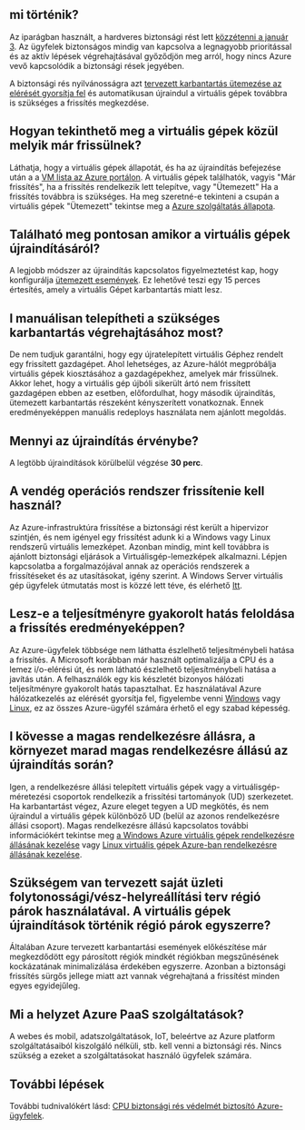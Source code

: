 

## <a name="what-is-happening"></a>mi történik?

Az iparágban használt, a hardveres biztonsági rést lett [közzétenni a január 3](https://googleprojectzero.blogspot.com/2018/01/reading-privileged-memory-with-side.html). Az ügyfelek biztonságos mindig van kapcsolva a legnagyobb prioritással és az aktív lépések végrehajtásával győződjön meg arról, hogy nincs Azure vevő kapcsolódik a biztonsági rések jegyében.

A biztonsági rés nyilvánosságra azt [tervezett karbantartás ütemezése az elérését gyorsítja fel](https://azure.microsoft.com/blog/securing-azure-customers-from-cpu-vulnerability/) és automatikusan újraindul a virtuális gépek továbbra is szükséges a frissítés megkezdése.
 
## <a name="how-can-i-see-which-of-my-vms-are-already-updated"></a>Hogyan tekinthető meg a virtuális gépek közül melyik már frissülnek? 

Láthatja, hogy a virtuális gépek állapotát, és ha az újraindítás befejezése után a a [VM lista az Azure portálon](https://aka.ms/T08tdc). A virtuális gépek találhatók, vagyis "Már frissítés", ha a frissítés rendelkezik lett telepítve, vagy "Ütemezett" Ha a frissítés továbbra is szükséges. Ha meg szeretné-e tekinteni a csupán a virtuális gépek "Ütemezett" tekintse meg a [Azure szolgáltatás állapota](https://portal.azure.com/).

## <a name="can-i-find-out-exactly-when-my-vms-will-be-rebooted"></a>Található meg pontosan amikor a virtuális gépek újraindításáról?

A legjobb módszer az újraindítás kapcsolatos figyelmeztetést kap, hogy konfigurálja [ütemezett események](https://docs.microsoft.com/azure/virtual-machines/windows/scheduled-events). Ez lehetővé teszi egy 15 perces értesítés, amely a virtuális Gépet karbantartás miatt lesz.

## <a name="can-i-manually-redeploy-now-to-perform-the-required-maintenance"></a>I manuálisan telepítheti a szükséges karbantartás végrehajtásához most? 

De nem tudjuk garantálni, hogy egy újratelepített virtuális Géphez rendelt egy frissített gazdagépet. Ahol lehetséges, az Azure-hálót megpróbálja virtuális gépek kiosztásához a gazdagépekhez, amelyek már frissülnek. Akkor lehet, hogy a virtuális gép újbóli sikerült ártó nem frissített gazdagépen ebben az esetben, előfordulhat, hogy második újraindítás, ütemezett karbantartás részeként kényszerített vonatkoznak. Ennek eredményeképpen manuális redeploys használata nem ajánlott megoldás.

## <a name="how-long-will-the-reboot-take"></a>Mennyi az újraindítás érvénybe? 

A legtöbb újraindítások körülbelül végzése **30 perc**.

## <a name="does-the-guest-os-need-to-be-updated"></a>A vendég operációs rendszer frissítenie kell használ? 

Az Azure-infrastruktúra frissítése a biztonsági rést került a hipervizor szintjén, és nem igényel egy frissítést adunk ki a Windows vagy Linux rendszerű virtuális lemezképet. Azonban mindig, mint kell továbbra is ajánlott biztonsági eljárások a Virtuálisgép-lemezképek alkalmazni. Lépjen kapcsolatba a forgalmazójával annak az operációs rendszerek a frissítéseket és az utasításokat, igény szerint. A Windows Server virtuális gép ügyfelek útmutatás most is közzé lett téve, és elérhető [Itt](../articles/virtual-machines/windows/mitigate-se.md).

## <a name="will-there-be-a-performance-impact-as-a-result-of-resolving-this-update"></a>Lesz-e a teljesítményre gyakorolt hatás feloldása a frissítés eredményeképpen?

Az Azure-ügyfelek többsége nem láthatta észlelhető teljesítménybeli hatása a frissítés. A Microsoft korábban már használt optimalizálja a CPU és a lemez i/o-elérési út, és nem látható észlelhető teljesítménybeli hatása a javítás után. A felhasználók egy kis készletét bizonyos hálózati teljesítményre gyakorolt hatás tapasztalhat. Ez használatával Azure hálózatkezelés az elérését gyorsítja fel, figyelembe venni [Windows](https://docs.microsoft.com/en-us/azure/virtual-network/create-vm-accelerated-networking-powershell) vagy [Linux](https://docs.microsoft.com/en-us/azure/virtual-network/create-vm-accelerated-networking-cli), ez az összes Azure-ügyfél számára érhető el egy szabad képesség.

## <a name="i-follow-your-recommendations-for-high-availability-will-my-environment-remain-highly-available-during-the-reboot"></a>I kövesse a magas rendelkezésre állásra, a környezet marad magas rendelkezésre állású az újraindítás során?

Igen, a rendelkezésre állási telepített virtuális gépek vagy a virtuálisgép-méretezési csoportok rendelkezik a frissítési tartományok (UD) szerkezetet. Ha karbantartást végez, Azure eleget tegyen a UD megkötés, és nem újraindul a virtuális gépek különböző UD (belül az azonos rendelkezésre állási csoport). Magas rendelkezésre állású kapcsolatos további információkért tekintse meg [a Windows Azure virtuális gépek rendelkezésre állásának kezelése](https://docs.microsoft.com/azure/virtual-machines/windows/manage-availability) vagy [Linux virtuális gépek Azure-ban rendelkezésre állásának kezelése](https://docs.microsoft.com/azure/virtual-machines/linux/manage-availability).

## <a name="i-have-architected-my-business-continuitydisaster-recovery-plan-using-region-pairs-will-reboots-to-my-vms-occur-in-region-pairs-at-the-same-time"></a>Szükségem van tervezett saját üzleti folytonossági/vész-helyreállítási terv régió párok használatával. A virtuális gépek újraindítások történik régió párok egyszerre?

Általában Azure tervezett karbantartási események előkészítése már megkezdődött egy párosított régiók mindkét régiókban megszűnésének kockázatának minimalizálása érdekében egyszerre. Azonban a biztonsági frissítés sürgős jellege miatt azt vannak végrehajtaná a frissítést minden egyes egyidejűleg.

## <a name="what-about-paas-services-on-azure"></a>Mi a helyzet Azure PaaS szolgáltatások?  

A webes és mobil, adatszolgáltatások, IoT, beleértve az Azure platform szolgáltatásaiból kiszolgáló nélküli, stb. kell venni a biztonsági rés. Nincs szükség a ezeket a szolgáltatásokat használó ügyfelek számára.

## <a name="next-steps"></a>További lépések

További tudnivalókért lásd: [CPU biztonsági rés védelmét biztosító Azure-ügyfelek](https://azure.microsoft.com/blog/securing-azure-customers-from-cpu-vulnerability/).

